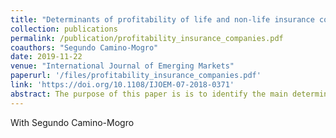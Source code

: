 ```yaml
---
title: "Determinants of profitability of life and non-life insurance companies: evidence from Ecuador"
collection: publications
permalink: /publication/profitability_insurance_companies.pdf
coauthors: "Segundo Camino-Mogro"
date: 2019-11-22
venue: "International Journal of Emerging Markets"
paperurl: '/files/profitability_insurance_companies.pdf'
link: 'https://doi.org/10.1108/IJOEM-07-2018-0371'
abstract: The purpose of this paper is is to identify the main determinants of insurance profitability on life and non-life segments to obtain which variables affect in each market of the Ecuadorian insurance sector. Using a large panel data set with financial information from 2001 to 2017 we estimate the determinants through a panel corrected standard errors regression. We find that net premiums, technical reserves, capital ratio and score efficiency are micro-determinants in the life insurance sector, whereas in the non-life sector, the micro-determinants include also claim levels and liquidity ratios; moreover, we find that HHI is a determinant of profitability only in the life insurance sector. Among the macro determinants set, we find that the interest rate has also a significant impact both in the life and non-life insurance segments.
---
```


With Segundo Camino-Mogro